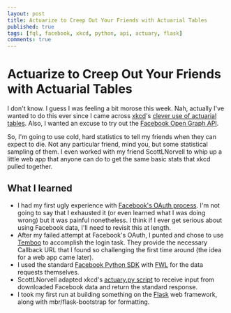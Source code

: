 ```yaml
---
layout: post
title: Actuarize to Creep Out Your Friends with Actuarial Tables
published: true
tags: [fql, facebook, xkcd, python, api, actuary, flask]
comments: true
---
```


# Actuarize to Creep Out Your Friends with Actuarial Tables

I don't know. I guess I was feeling a bit morose this week. Nah, actually I've wanted to do this ever since I came across [xkcd](http://www.xkcd.com)'s [clever use of actuarial tables](http://blog.xkcd.com/2012/07/12/a-morbid-python-script/). Also, I wanted an excuse to try out the [Facebook Open Graph API](https://developers.facebook.com/docs/reference/apis/). 

So, I'm going to use cold, hard statistics to tell my friends when they can expect to die. Not any particular friend, mind you, but some statistical sampling of them. I even worked with my friend ScottLNorvell to whip up a little web app that anyone can do to get the same basic stats that xkcd pulled together.

## What I learned
- I had my first ugly experience with [Facebook's OAuth process](https://developers.facebook.com/docs/howtos/login/login-for-desktop/). I'm not going to say that I exhausted it (or even learned what I was doing wrong) but it was painful nonetheless. I think if I ever get serious about using Facebook data, I'll need to revisit this at length.
- After my failed attempt at Facebook's OAuth, I punted and chose to use [Temboo](http://www.temboo.com) to accomplish the login task. They provide the necessary Callback URL that I found so challenging the first time around (the idea for a web app came later).
- I used the standard [Facebook Python SDK](@pythonforfacebook/facebook-sdk) with [FWL](https://developers.facebook.com/docs/reference/fql/) for the data requests themselves.
- ScottLNorvell adapted xkcd's [actuary.py script](http://blog.xkcd.com/2012/07/12/a-morbid-python-script/) to receive input from downloaded Facebook data and return the standard response.
- I took my first run at building something on the [Flask](http://flask.pocoo.org/) web framework, along with mbr/flask-bootstrap for formatting.

